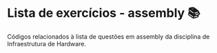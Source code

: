# Lista de exercícios - assembly 📚
Códigos relacionados à lista de questões em assembly da disciplina de Infraestrutura de Hardware.
